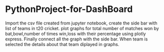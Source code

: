 # PythonProject-for-DashBoard
Import the csv file created from jupyter notebook, create the side bar with list of teams in t20 cricket. plot graphs for total number of matches won by bat,bowl,number of times win,loss with their percentage using plotly express. Finally connect all the graph with the side bar. When team is selected the details about that team diplayed in graphs.

